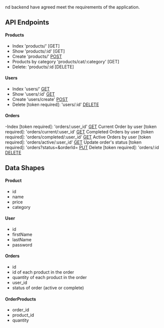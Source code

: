 nd backend have agreed meet the requirements of the application.

## API Endpoints

#### Products

- Index 'products/' [GET]
- Show 'products/:id' [GET]
- Create 'products/' [POST](token)
- Products by category 'products/cat/:category' [GET]
- Delete: 'products/:id [DELETE]

#### Users

- Index 'users/' [GET](token)
- Show 'users/:id' [GET](token)
- Create 'users/create' [POST](token)
- Delete [token required]: 'users/:id' [DELETE](token)

#### Orders

-Index [token required]: 'orders/:user_id' [GET](token)
Current Order by user [token required]: 'orders/current/:user_id' [GET](token)
Completed Orders by user [token required]: 'orders/completed/:user_id' [GET](token)
Active Orders by user [token required]: 'orders/active/:user_id' [GET](token)
Update order's status [token required]: 'orders?status=<status>&orderId=<order id> [PUT](token)
Delete [token required]: 'orders/:id [DELETE](token)

## Data Shapes

#### Product

- id
- name
- price
- category

#### User

- id
- firstName
- lastName
- password

#### Orders

- id
- id of each product in the order
- quantity of each product in the order
- user_id
- status of order (active or complete)

#### OrderProducts

- order_id
- product_id
- quantity
